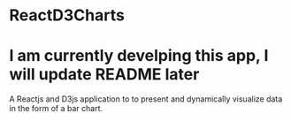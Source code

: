 # ReactD3Charts

# I am currently develping this app, I will update README later

A Reactjs and D3js application to to present and dynamically visualize data in the form of a bar chart.
